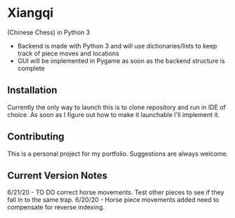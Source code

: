 # Xiangqi 
(Chinese Chess) in Python 3
- Backend is made with Python 3 and will use dictionaries/lists to keep track of piece moves and locations
- GUI will be implemented in Pygame as soon as the backend structure is complete

## Installation
Currently the only way to launch this is to clone repository and run in IDE of choice. As soon as I figure out how to make it launchable I'll implement it.

## Contributing
This is a personal project for my portfolio. Suggestions are always welcome.

## Current Version Notes
6/21/20 - TO DO correct horse movements. Test other pieces to see if they fall in to the same trap.
6/20/20 - Horse piece movements added need to compensate for reverse indexing.